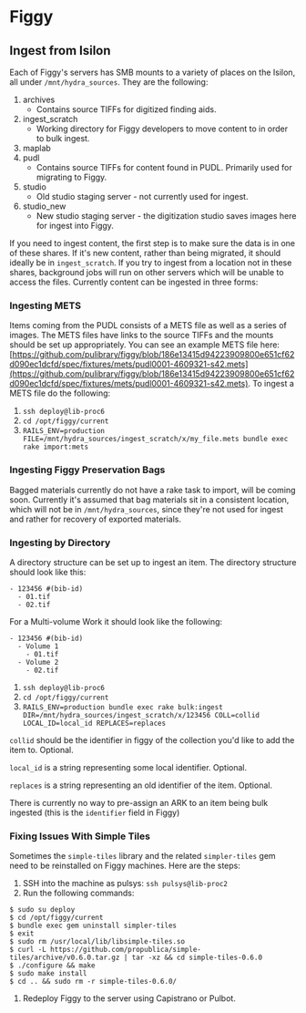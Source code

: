 # Figgy

## Ingest from Isilon

Each of Figgy's servers has SMB mounts to a variety of places on the Isilon, all
under `/mnt/hydra_sources`. They are the following:

1. archives
    * Contains source TIFFs for digitized finding aids.
1. ingest_scratch
    * Working directory for Figgy developers to move content to in order to bulk
      ingest.
1. maplab
1. pudl
    * Contains source TIFFs for content found in PUDL. Primarily used for
      migrating to Figgy.
1. studio
    * Old studio staging server - not currently used for ingest.
1. studio_new
    * New studio staging server - the digitization studio saves images here for
      ingest into Figgy.

If you need to ingest content, the first step is to make sure the data is in one
of these shares. If it's new content, rather than being migrated, it should
ideally be in `ingest_scratch`. If you try to ingest from a location not in
these shares, background jobs will run on other servers which will be unable to
access the files. Currently content can be ingested in three
forms:

### Ingesting METS

Items coming from the PUDL consists of a METS file as well as a series of
images. The METS files have links to the source TIFFs and the mounts should be
set up appropriately. You can see an example METS file here:
[https://github.com/pulibrary/figgy/blob/186e13415d94223909800e651cf62d090ec1dcfd/spec/fixtures/mets/pudl0001-4609321-s42.mets](https://github.com/pulibrary/figgy/blob/186e13415d94223909800e651cf62d090ec1dcfd/spec/fixtures/mets/pudl0001-4609321-s42.mets). To ingest a METS file do the following:

1. `ssh deploy@lib-proc6`
2. `cd /opt/figgy/current`
3. `RAILS_ENV=production FILE=/mnt/hydra_sources/ingest_scratch/x/my_file.mets bundle exec rake import:mets`

### Ingesting Figgy Preservation Bags

Bagged materials currently do not have a rake task to import, will be coming
soon. Currently it's assumed that bag materials sit in a consistent location,
which will not be in `/mnt/hydra_sources`, since they're not used for ingest and
rather for recovery of exported materials.

### Ingesting by Directory

A directory structure can be set up to ingest an item. The directory
structure should look like this:

```
- 123456 #(bib-id)
  - 01.tif
  - 02.tif
```

For a Multi-volume Work it should look like the following:

```
- 123456 #(bib-id)
  - Volume 1
    - 01.tif
  - Volume 2
    - 02.tif
```

1. `ssh deploy@lib-proc6`
1. `cd /opt/figgy/current`
1. `RAILS_ENV=production bundle exec rake bulk:ingest
   DIR=/mnt/hydra_sources/ingest_scratch/x/123456 COLL=collid LOCAL_ID=local_id
   REPLACES=replaces`

`collid` should be the identifier in figgy of the collection you'd like to add
the item to. Optional.

`local_id` is a string representing some local identifier. Optional.

`replaces` is a string representing an old identifier of the item. Optional.

There is currently no way to pre-assign an ARK to an item being bulk ingested
(this is the `identifier` field in Figgy)

### Fixing Issues With Simple Tiles

Sometimes the `simple-tiles` library and the related `simpler-tiles` gem need to be reinstalled on Figgy machines. Here are the steps:

1. SSH into the machine as pulsys: `ssh pulsys@lib-proc2`
1. Run the following commands:

  ```
  $ sudo su deploy
  $ cd /opt/figgy/current
  $ bundle exec gem uninstall simpler-tiles
  $ exit
  $ sudo rm /usr/local/lib/libsimple-tiles.so
  $ curl -L https://github.com/propublica/simple-tiles/archive/v0.6.0.tar.gz | tar -xz && cd simple-tiles-0.6.0 
  $ ./configure && make
  $ sudo make install
  $ cd .. && sudo rm -r simple-tiles-0.6.0/
  ```
1. Redeploy Figgy to the server using Capistrano or Pulbot.